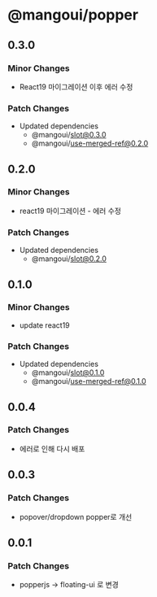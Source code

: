 # @mangoui/popper

## 0.3.0

### Minor Changes

- React19 마이그레이션 이후 에러 수정

### Patch Changes

- Updated dependencies
  - @mangoui/slot@0.3.0
  - @mangoui/use-merged-ref@0.2.0

## 0.2.0

### Minor Changes

- react19 마이그레이션 - 에러 수정

### Patch Changes

- Updated dependencies
  - @mangoui/slot@0.2.0

## 0.1.0

### Minor Changes

- update react19

### Patch Changes

- Updated dependencies
  - @mangoui/slot@0.1.0
  - @mangoui/use-merged-ref@0.1.0

## 0.0.4

### Patch Changes

- 에러로 인해 다시 배포

## 0.0.3

### Patch Changes

- popover/dropdown popper로 개선

## 0.0.1

### Patch Changes

- popperjs -> floating-ui 로 변경

